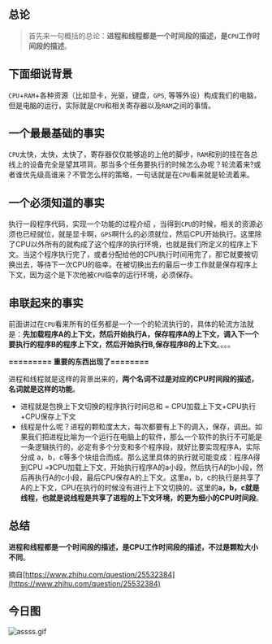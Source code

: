 ## 总论
> 首先来一句概括的总论：**进程和线程都是一个时间段的描述，是`CPU`工作时间段的描述**。

## 下面细说背景

`CPU`+`RAM`+各种资源（比如显卡，光驱，键盘，`GPS`, 等等外设）构成我们的电脑，但是电脑的运行，实际就是`CPU`和相关寄存器以及`RAM`之间的事情。

## 一个最最基础的事实

`CPU`太快，太快，太快了，寄存器仅仅能够追的上他的脚步，`RAM`和别的挂在各总线上的设备完全是望其项背。那当多个任务要执行的时候怎么办呢？轮流着来?或者谁优先级高谁来？不管怎么样的策略，一句话就是在`CPU`看来就是轮流着来。

## 一个必须知道的事实

执行一段程序代码，实现一个功能的过程介绍 ，当得到`CPU`的时候，相关的资源必须也已经就位，就是显卡啊，`GPS`啊什么的必须就位，然后CPU开始执行。这里除了CPU以外所有的就构成了这个程序的执行环境，也就是我们所定义的程序上下文。当这个程序执行完了，或者分配给他的CPU执行时间用完了，那它就要被切换出去，等待下一次CPU的临幸。在被切换出去的最后一步工作就是保存程序上下文，因为这个是下次他被`CPU`临幸的运行环境，必须保存。

## 串联起来的事实
前面讲过在`CPU`看来所有的任务都是一个一个的轮流执行的，具体的轮流方法就是：**先加载程序A的上下文，然后开始执行A，保存程序A的上下文，调入下一个要执行的程序B的程序上下文，然后开始执行B,保存程序B的上下文**。。。。

**========= 重要的东西出现了========**

进程和线程就是这样的背景出来的，**两个名词不过是对应的CPU时间段的描述，名词就是这样的功能**。


- 进程就是包换上下文切换的程序执行时间总和 = CPU加载上下文+CPU执行+CPU保存上下文
- 线程是什么呢？进程的颗粒度太大，每次都要有上下的调入，保存，调出。如果我们把进程比喻为一个运行在电脑上的软件，那么一个软件的执行不可能是一条逻辑执行的，必定有多个分支和多个程序段，就好比要实现程序A，实际分成 a，b，c等多个块组合而成。那么这里具体的执行就可能变成：程序A得到CPU =》CPU加载上下文，开始执行程序A的a小段，然后执行A的b小段，然后再执行A的c小段，最后CPU保存A的上下文。这里a，b，c的执行是共享了A的上下文，CPU在执行的时候没有进行上下文切换的。这里的**a，b，c就是线程，也就是说线程是共享了进程的上下文环境，的更为细小的CPU时间段**。


## 总结
**进程和线程都是一个时间段的描述，是CPU工作时间段的描述，不过是颗粒大小不同**。

摘自[https://www.zhihu.com/question/25532384](https://www.zhihu.com/question/25532384)

## 今日图
![assss.gif](../../images/assss.gif)
